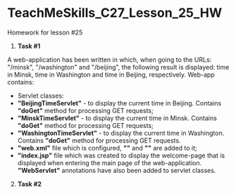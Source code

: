 # TeachMeSkills_C27_Lesson_25_HW
Homework for lesson #25

1. **Task #1**

A web-application has been written in which, when going to the URLs: "/minsk", "/washington" and "/beijing", the following result is displayed: time in Minsk, time in Washington and time in Beijing, respectively.
Web-app contains:
- Servlet classes:
- **"BeijingTimeServlet"** - to display the current time in Beijing. Contains **"doGet"** method for processing GET requests;
- **"MinskTimeServlet"** - to display the current time in Minsk. Contains **"doGet"** method for processing GET requests;
- **"WashingtonTimeServlet"** - to display the current time in Washington. Contains **"doGet"** method for processing GET requests.
- **"web.xml"** file which is configured, **"<servlet></servlet>"** and **"<servlet-mapping></servlet-mapping>"** are added to it;
- **"index.jsp"** file which was created to display the welcome-page that is displayed when entering the main page of the web-application.
**"WebServlet"** annotations have also been added to servlet classes.

2. **Task #2**




